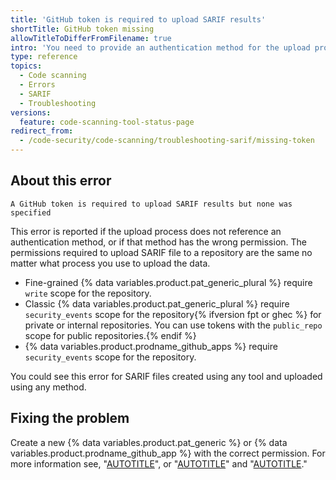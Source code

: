 ```yaml
---
title: 'GitHub token is required to upload SARIF results'
shortTitle: GitHub token missing
allowTitleToDifferFromFilename: true
intro: 'You need to provide an authentication method for the upload process to use to access the repository.'
type: reference
topics:
  - Code scanning
  - Errors
  - SARIF
  - Troubleshooting
versions:
  feature: code-scanning-tool-status-page
redirect_from:
  - /code-security/code-scanning/troubleshooting-sarif/missing-token
---
```


## About this error

```text
A GitHub token is required to upload SARIF results but none was specified
```

This error is reported if the upload process does not reference an authentication method, or if that method has the wrong permission. The permissions required to upload SARIF file to a repository are the same no matter what process you use to upload the data.

- Fine-grained {% data variables.product.pat_generic_plural %} require `write` scope for the repository.
- Classic {% data variables.product.pat_generic_plural %} require `security_events` scope for the repository{% ifversion fpt or ghec %} for private or internal repositories. You can use tokens with the `public_repo` scope for public repositories.{% endif %}
- {% data variables.product.prodname_github_apps %} require `security_events` scope for the repository.

You could see this error for SARIF files created using any tool and uploaded using any method.

## Fixing the problem

Create a new {% data variables.product.pat_generic %} or {% data variables.product.prodname_github_app %} with the correct permission. For more information see, "[AUTOTITLE](/authentication/keeping-your-account-and-data-secure/managing-your-personal-access-tokens)", or "[AUTOTITLE](/apps/creating-github-apps/authenticating-with-a-github-app/authenticating-as-a-github-app)" and  "[AUTOTITLE](/apps/creating-github-apps/about-creating-github-apps/deciding-when-to-build-a-github-app)."
